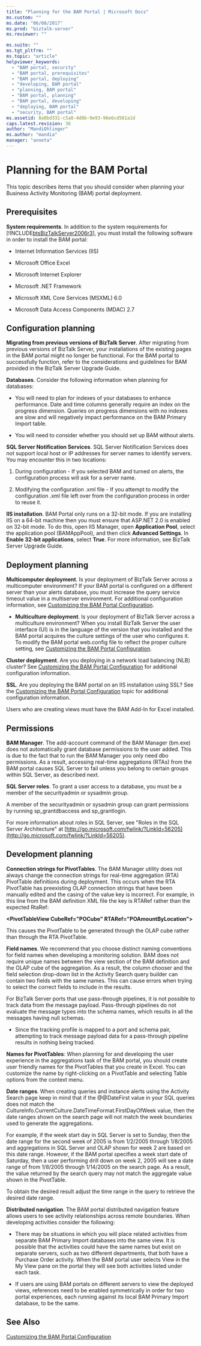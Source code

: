 ```yaml
---
title: "Planning for the BAM Portal | Microsoft Docs"
ms.custom: ""
ms.date: "06/08/2017"
ms.prod: "biztalk-server"
ms.reviewer: ""

ms.suite: ""
ms.tgt_pltfrm: ""
ms.topic: "article"
helpviewer_keywords: 
  - "BAM portal, security"
  - "BAM portal, prerequisites"
  - "BAM portal, deploying"
  - "developing, BAM portal"
  - "planning, BAM portal"
  - "BAM portal, planning"
  - "BAM portal, developing"
  - "deploying, BAM portal"
  - "security, BAM portal"
ms.assetid: 8a8bd331-c5a8-4d8b-9e93-96e6cd581a1d
caps.latest.revision: 36
author: "MandiOhlinger"
ms.author: "mandia"
manager: "anneta"
---
```

# Planning for the BAM Portal
This topic describes items that you should consider when planning your Business Activity Monitoring (BAM) portal deployment.  
  
## Prerequisites  
 **System requirements**. In addition to the system requirements for [!INCLUDE[btsBizTalkServer2006r3](../includes/btsbiztalkserver2006r3-md.md)], you must install the following software in order to install the BAM portal:  
  
-   Internet Information Services (IIS)  
  
-   Microsoft Office Excel  
  
-   Microsoft Internet Explorer  
  
-   Microsoft .NET Framework  
  
-   Microsoft XML Core Services (MSXML) 6.0  
  
-   Microsoft Data Access Components (MDAC) 2.7  
  
## Configuration planning  
 **Migrating from previous versions of BizTalk Server**. After migrating from previous versions of BizTalk Server, your installations of the existing pages in the BAM portal might no longer be functional. For the BAM portal to successfully function, refer to the considerations and guidelines for BAM provided in the BizTalk Server Upgrade Guide.  
  
 **Databases**. Consider the following information when planning for databases:  
  
-   You will need to plan for indexes of your databases to enhance performance. Date and time columns generally require an index on the progress dimension. Queries on progress dimensions with no indexes are slow and will negatively impact performance on the BAM Primary Import table.  
  
-   You will need to consider whether you should set up BAM without alerts.  
  
 **SQL Server Notification Services**. SQL Server Notification Services does not support local host or IP addresses for server names to identify servers.  You may encounter this in two locations:  
  
1.  During configuration - If you selected BAM and turned on alerts, the configuration process will ask for a server name.  
  
2.  Modifying the configuration .xml file - If you attempt to modify the configuration .xml file left over from the configuration process in order to reuse it.  
  
 **IIS installation**. BAM Portal only runs on a 32-bit mode. If you are installing IIS on a 64-bit machine then you must ensure that ASP.NET 2.0 is enabled on 32-bit mode. To do this, open IIS Manager, open **Application Pool**, select the application pool (BAMAppPool), and then click **Advanced Settings**. In **Enable 32-bit applications**, select **True**. For more information, see BizTalk Server Upgrade Guide.  
  
## Deployment planning  
 **Multicomputer deployment**. Is your deployment of BizTalk Server across a multicomputer environment? If your BAM portal is configured on a different server than your alerts database, you must increase the query service timeout value in a multiserver environment. For additional configuration information, see [Customizing the BAM Portal Configuration](../core/customizing-the-bam-portal-configuration.md).  
  
-   **Multiculture deployment**. Is your deployment of BizTalk Server across a multiculture environment? When you install BizTalk Server the user interface (UI) is in the language of the version that you installed and the BAM portal acquires the culture settings of the user who configures it. To modify the BAM portal web.config file to reflect the proper culture setting, see [Customizing the BAM Portal Configuration](../core/customizing-the-bam-portal-configuration.md).  
  
 **Cluster deployment**. Are you deploying in a network load balancing (NLB) cluster? See [Customizing the BAM Portal Configuration](../core/customizing-the-bam-portal-configuration.md) for additional configuration information.  
  
 **SSL**. Are you deploying the BAM portal on an IIS installation using SSL? See the [Customizing the BAM Portal Configuration](../core/customizing-the-bam-portal-configuration.md) topic for additional configuration information.  
  
 Users who are creating views must have the BAM Add-In for Excel installed.  
  
## Permissions  
 **BAM Manager**. The add-account command of the BAM Manager (bm.exe) does not automatically grant database permissions to the user added. This is due to the fact that to run the BAM Manager you only need dbo permissions. As a result, accessing real-time aggregations (RTAs) from the BAM portal causes SQL Server to fail unless you belong to certain groups within SQL Server, as described next.  
  
 **SQL Server roles**. To grant a user access to a database, you must be a member of the securityadmin or sysadmin group.  
  
 A member of the securityadmin or sysadmin group can grant permissions by running sp_grantdbaccess and sp_grantlogin.  
  
 For more information about roles in SQL Server, see "Roles in the SQL Server Architecture" at [http://go.microsoft.com/fwlink/?LinkId=56205](http://go.microsoft.com/fwlink/?LinkId=56205).  
  
## Development planning  
 **Connection strings for PivotTables**. The BAM Manager utility does not always change the connection strings for real-time aggregation (RTA) PivotTable definitions during deployment. This occurs when the RTA PivotTable has preexisting OLAP connection strings that have been manually edited and the casing of the value key is incorrect. For example, in this line from the BAM definition XML file the key is RTARef rather than the expected RtaRef:  
  
 **\<PivotTableView CubeRef="POCube" RTARef="POAmountByLocation"\>**  
  
 This causes the PivotTable to be generated through the OLAP cube rather than through the RTA PivotTable.  
  
 **Field names**. We recommend that you choose distinct naming conventions for field names when developing a monitoring solution. BAM does not require unique names between the view section of the BAM definition and the OLAP cube of the aggregation.  As a result, the column chooser and the field selection drop-down list in the Activity Search query builder can contain two fields with the same names. This can cause errors when trying to select the correct fields to include in the results.  
  
 For BizTalk Server ports that use pass-through pipelines, it is not possible to track data from the message payload. Pass-through pipelines do not evaluate the message types into the schema names, which results in all the messages having null schemas.  
  
-   Since the tracking profile is mapped to a port and schema pair, attempting to track message payload data for a pass-through pipeline results in nothing being tracked.  
  
 **Names for PivotTables**: When planning for and developing the user experience in the aggregations task of the BAM portal, you should create user friendly names for the PivotTables that you create in Excel.  You can customize the name by right-clicking on a PivotTable and selecting Table options from the context menu.  
  
 **Date ranges**. When creating queries and instance alerts using the Activity Search page keep in mind that if the @@DateFirst value in your SQL queries does not match the CultureInfo.CurrentCulture.DateTimeFormat.FirstDayOfWeek value, then the date ranges shown on the search page will not match the week boundaries used to generate the aggregations.  
  
 For example, if the week start day in SQL Server is set to Sunday, then the date range for the second week of 2005 is from 1/2/2005 through 1/8/2005 and aggregations in SQL Server and OLAP shown for week 2 are based on this date range. However, if the BAM portal specifies a week start date of Saturday, then a user performing drill down on week 2, 2005 will see a date range of from 1/8/2005 through 1/14/2005 on the search page. As a result, the value returned by the search query may not match the aggregate value shown in the PivotTable.  
  
 To obtain the desired result adjust the time range in the query to retrieve the desired date range.  
  
 **Distributed navigation**. The BAM portal distributed navigation feature allows users to see activity relationships across remote boundaries. When developing activities consider the following:  
  
-   There may be situations in which you will place related activities from separate BAM Primary Import databases into the same view. It is possible that the activities could have the same names but exist on separate servers, such as two different departments, that both have a Purchase Order activity. When the BAM portal user selects View in the My View pane on the portal they will see both activities listed under each task.  
  
-   If users are using BAM portals on different servers to view the deployed views, references need to be enabled symmetrically in order for two portal experiences, each running against its local BAM Primary Import database, to be the same.  
  
## See Also  
 [Customizing the BAM Portal Configuration](../core/customizing-the-bam-portal-configuration.md)